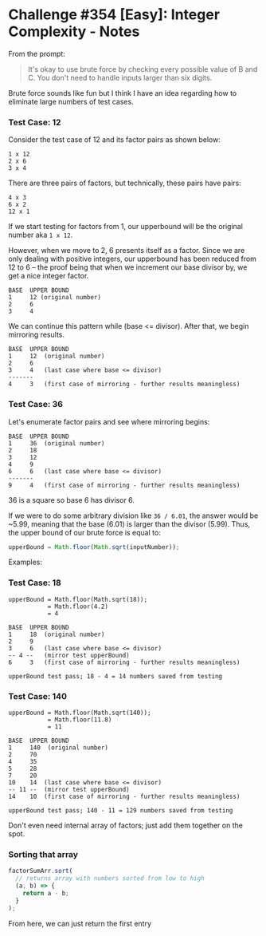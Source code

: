 # Challenge #354 [Easy]: Integer Complexity - Notes

From the prompt:

> It's okay to use brute force by checking every possible value of B and C. You don't need to handle inputs larger than six digits.

Brute force sounds like fun but I think I have an idea regarding how to eliminate large numbers of test cases.

### Test Case: 12

Consider the test case of 12 and its factor pairs as shown below:

```
1 x 12
2 x 6
3 x 4
```

There are three pairs of factors, but technically, these pairs have pairs:

```
4 x 3
6 x 2
12 x 1
```

If we start testing for factors from 1, our upperbound will be the original number aka `1 x 12`.

However, when we move to 2, 6 presents itself as a factor. Since we are only dealing with positive integers, our upperbound has been reduced from 12 to 6 – the proof being that when we increment our base divisor by, we get a nice integer factor.

```
BASE  UPPER BOUND
1     12 (original number)
2     6
3     4
```

We can continue this pattern while (base <= divisor). After that, we begin mirroring results.

```
BASE  UPPER BOUND
1     12  (original number)
2     6
3     4   (last case where base <= divisor)
-------
4     3   (first case of mirroring - further results meaningless)
```

### Test Case: 36

Let's enumerate factor pairs and see where mirroring begins:

```
BASE  UPPER BOUND
1     36  (original number)
2     18
3     12
4     9
6     6   (last case where base <= divisor)
-------
9     4   (first case of mirroring - further results meaningless)
```

36 is a square so base 6 has divisor 6.

If we were to do some arbitrary division like `36 / 6.01`, the answer would be ~5.99, meaning that the base (6.01) is larger than the divisor (5.99). Thus, the upper bound of our brute force is equal to:

```js
upperBound = Math.floor(Math.sqrt(inputNumber));
```

Examples:

### Test Case: 18

```
upperBound = Math.floor(Math.sqrt(18));
           = Math.floor(4.2)
           = 4

BASE  UPPER BOUND
1     18  (original number)
2     9
3     6   (last case where base <= divisor)
-- 4 --   (mirror test upperBound)
6     3   (first case of mirroring - further results meaningless)

upperBound test pass; 18 - 4 = 14 numbers saved from testing
```

### Test Case: 140

```
upperBound = Math.floor(Math.sqrt(140));
           = Math.floor(11.8)
           = 11

BASE  UPPER BOUND
1     140  (original number)
2     70
4     35
5     28
7     20
10    14  (last case where base <= divisor)
-- 11 --  (mirror test upperBound)
14    10  (first case of mirroring - further results meaningless)

upperBound test pass; 140 - 11 = 129 numbers saved from testing
```

Don't even need internal array of factors; just add them together on the spot.

### Sorting that array

```js
factorSumArr.sort(
  // returns array with numbers sorted from low to high
  (a, b) => {
    return a - b;
  }
);
```

From here, we can just return the first entry
